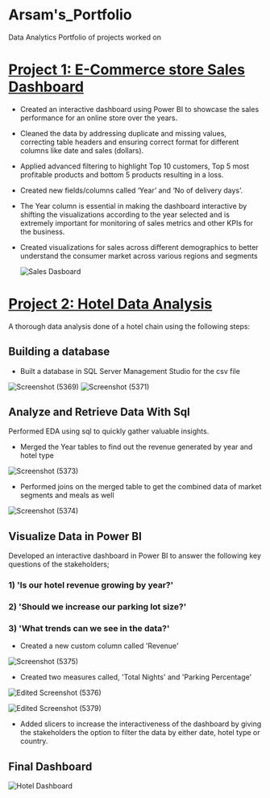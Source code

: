 # Arsam's_Portfolio
Data Analytics Portfolio of projects worked on
# [Project 1: E-Commerce store Sales Dashboard](https://github.com/ArsamData/Arsam_Portfolio/blob/main/Sales%20Dashboard.pbix)
* Created an interactive dashboard using Power BI to showcase the sales performance for an online store over the years.
* Cleaned the data by addressing duplicate and missing values, correcting table headers and ensuring correct format for different columns like date and sales (dollars).
* Applied advanced filtering to highlight Top 10 customers, Top 5 most profitable products and bottom 5 products resulting in a loss.
* Created new fields/columns called ‘Year’ and ‘No of delivery days’.
* The Year column is essential in making the dashboard interactive by shifting the visualizations according to the year selected and is extremely important for monitoring of sales metrics and other KPIs for the business. 
* Created visualizations for sales across different demographics to better understand the consumer market across various regions and segments

  ![Sales Dasboard](https://github.com/ArsamData/Arsam_Portfolio/assets/139151109/ab3db838-77b3-4a27-a0fe-6704147d535a)

# [Project 2: Hotel Data Analysis](https://github.com/ArsamData/Arsam_Portfolio/blob/main/Hotels.pbix)
  A thorough data analysis done of a hotel chain using the following steps:
## Building a database
 * Built a database in SQL Server Management Studio for the csv file
   
  ![Screenshot (5369)](https://github.com/ArsamData/Arsam_Portfolio/assets/139151109/b87502a4-c1c5-4eb5-836a-c6b4c65c4c26)
  ![Screenshot (5371)](https://github.com/ArsamData/Arsam_Portfolio/assets/139151109/7681e1e3-086e-4ad3-baf3-eb6c2019e161)
  
## Analyze and Retrieve Data With Sql
Performed EDA using sql to quickly gather valuable insights.
  * Merged the Year tables to find out the revenue generated by year and hotel type
    
  ![Screenshot (5373)](https://github.com/ArsamData/Arsam_Portfolio/assets/139151109/06d4f5f5-364c-4793-abc7-600164df080b)
  
  * Performed joins on the merged table to get the combined data of market segments and meals as well
    
  ![Screenshot (5374)](https://github.com/ArsamData/Arsam_Portfolio/assets/139151109/8bc2776b-4084-4974-b9f6-51a41262129c)

## Visualize Data in Power BI
  Developed an interactive dashboard in Power BI to answer the following key questions of the stakeholders;
### 1) 'Is our hotel revenue growing by year?'
### 2) 'Should we increase our parking lot size?'
### 3) 'What trends can we see in the data?'

* Created a new custom column called 'Revenue'
  
![Screenshot (5375)](https://github.com/ArsamData/Arsam_Portfolio/assets/139151109/3fb7853b-6520-4f6d-9109-c0f0ccf0b95f)

* Created two measures called, 'Total Nights' and 'Parking Percentage'
  
![Edited Screenshot (5376)](https://github.com/ArsamData/Arsam_Portfolio/assets/139151109/2c51100d-647a-4311-9136-91f347c98b3d)



![Edited Screenshot (5379)](https://github.com/ArsamData/Arsam_Portfolio/assets/139151109/7bbdfee0-9b7b-47b3-8b97-428664921249)



* Added slicers to increase the interactiveness of the dashboard by giving the stakeholders the option to filter the data by either date, hotel type or country.



## Final Dashboard
![Hotel Dashboard](https://github.com/ArsamData/Arsam_Portfolio/assets/139151109/22609b9e-010c-428d-83ee-6d938c4374e2)

  
  


